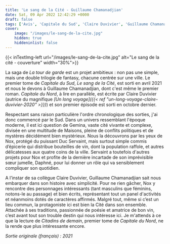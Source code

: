 ```yaml
---
title: 'Le sang de la Cité - Guillaume Chamanadjian'
date: Sat, 09 Apr 2022 12:42:29 +0000
draft: false
tags: ['Avis', 'Capitale du Sud', 'Claire Duvivier', 'Guillaume Chamanadjian', 'La tour de garde', 'Roman', 'SFFF']
cover: 
    image: "/images/le-sang-de-la-cite.jpg"
    hidden: true
    hiddeninlist: false
---
```


{{< inTextImg-left url="/images/le-sang-de-la-cite.jpg" alt="Le sang de la cité - couverture" width="30%">}}

La saga de _La tour de garde_ est un projet ambitieux : non pas une simple, mais une double trilogie de fantasy, chacune centrée sur une ville. Le premier tome de _Capitale du Sud_, _Le sang de la Cité_, est sorti en avril 2021 et nous le devons à Guillaume Chamanadjian, dont c'est même le premier roman. _Capitale du Nord_, à lire en parallèle, est écrite par Claire Duvivier (autrice du magnifique _[Un long voyage]({{< ref "un-long-voyage-claire-duvivier-2020" >}})_) et son premier épisode est sorti en octobre dernier.

Respectant sans raison particulière l'ordre chronologique des sorties, j'ai donc commencé par le Sud. Dans un univers ressemblant l'époque moderne, il est ici question de Gemina, vaste cité vivante et complexe, divisée en une multitude de Maisons, pleine de conflits politiques et de mystères décidément bien mystérieux. Nous la découvrons par les yeux de Nox, protégé du puissant Duc Servaint, mais surtout simple commis d’épicerie qui distribue bouteilles de vin, dont la population raffole, et autres délicatesses aux quatre coins de la ville. Servaint a toutefois d'autres projets pour Nox et profite de la dernière incartade de son imprévisible sœur jumelle, Daphné, pour lui donner un rôle qui va sensiblement compliquer son quotidien.

A l’instar de sa collègue Claire Duvivier, Guillaume Chamanadjian sait nous embarquer dans son histoire avec simplicité. Pour ne rien gâcher, Nox y rencontre des personnages intéressants (tant masculins que féminins, notons-le au passage) et bien écrits, représentant tout un panel d'activités et néanmoins dotés de caractères affirmés. Malgré tout, même si c’est un lieu commun, la protagoniste ici est bien la Cité dans son ensemble. Attachée à ses traditions, passionnée de poésie et amatrice de bon vin, c’est avant tout son trouble destin qui nous intéresse ici. Je m'attends à ce que la lecture de _Citadins de demain_, premier tome de _Capitale du Nord_, ne la rende que plus intéressante encore.

_Sortie originale (français) : 2021_